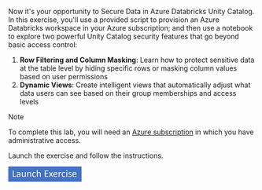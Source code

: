 Now it's your opportunity to Secure Data in Azure Databricks Unity Catalog. In this exercise, you'll use a provided script to provision an Azure Databricks workspace in your Azure subscription; and then use a notebook to explore two powerful Unity Catalog security features that go beyond basic access control:

1. **Row Filtering and Column Masking**: Learn how to protect sensitive data at the table level by hiding specific rows or masking column values based on user permissions
2. **Dynamic Views**: Create intelligent views that automatically adjust what data users can see based on their group memberships and access levels

> [!NOTE]
> To complete this lab, you will need an [Azure subscription](https://azure.microsoft.com/free?azure-portal=true) in which you have administrative access.

Launch the exercise and follow the instructions.

[![Button to launch exercise.](../media/launch-exercise.png)](https://go.microsoft.com/fwlink/?linkid=2337051&azure-portal=true)